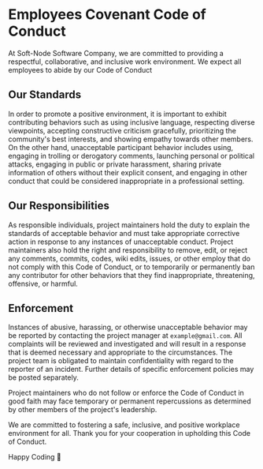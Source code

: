 # Employees Covenant Code of Conduct

At Soft-Node Software Company, we are committed to providing a respectful, collaborative, and inclusive work environment. We expect all employees to abide by our Code of Conduct

## Our Standards

In order to promote a positive environment, it is important to exhibit contributing behaviors such as using inclusive language, respecting diverse viewpoints, accepting constructive criticism gracefully, prioritizing the community's best interests, and showing empathy towards other members. On the other hand, unacceptable participant behavior includes using, engaging in trolling or derogatory comments, launching personal or political attacks, engaging in public or private harassment, sharing private information of others without their explicit consent, and engaging in other conduct that could be considered inappropriate in a professional setting.

## Our Responsibilities

As responsible individuals, project maintainers hold the duty to explain the standards of acceptable behavior and must take appropriate corrective action in response to any instances of unacceptable conduct. Project maintainers also hold the right and responsibility to remove, edit, or reject any comments, commits, codes, wiki edits, issues, or other employ that do not comply with this Code of Conduct, or to temporarily or permanently ban any contributor for other behaviors that they find inappropriate, threatening, offensive, or harmful.

## Enforcement

Instances of abusive, harassing, or otherwise unacceptable behavior may be
reported by contacting the project manager at `example@gmail.com`. All
complaints will be reviewed and investigated and will result in a response that
is deemed necessary and appropriate to the circumstances. The project team is
obligated to maintain confidentiality with regard to the reporter of an incident.
Further details of specific enforcement policies may be posted separately.

Project maintainers who do not follow or enforce the Code of Conduct in good
faith may face temporary or permanent repercussions as determined by other
members of the project's leadership.

We are committed to fostering a safe, inclusive, and positive workplace environment for all. Thank you for your cooperation in upholding this Code of Conduct.

Happy Coding 🥰
